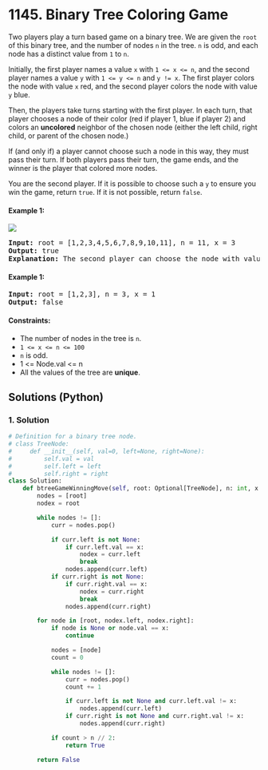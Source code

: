 # 1145. Binary Tree Coloring Game
Two players play a turn based game on a binary tree. We are given the `root` of this binary tree, and the number of nodes `n` in the tree. `n` is odd, and each node has a distinct value from `1` to `n`.

Initially, the first player names a value `x` with `1 <= x <= n`, and the second player names a value `y` with `1 <= y <= n` and `y != x`. The first player colors the node with value `x` red, and the second player colors the node with value `y` blue.

Then, the players take turns starting with the first player. In each turn, that player chooses a node of their color (red if player 1, blue if player 2) and colors an **uncolored** neighbor of the chosen node (either the left child, right child, or parent of the chosen node.)

If (and only if) a player cannot choose such a node in this way, they must pass their turn. If both players pass their turn, the game ends, and the winner is the player that colored more nodes.

You are the second player. If it is possible to choose such a `y` to ensure you win the game, return `true`. If it is not possible, return `false`.

#### Example 1:
![](https://assets.leetcode.com/uploads/2019/08/01/1480-binary-tree-coloring-game.png)
<pre>
<strong>Input:</strong> root = [1,2,3,4,5,6,7,8,9,10,11], n = 11, x = 3
<strong>Output:</strong> true
<strong>Explanation:</strong> The second player can choose the node with value 2.
</pre>

#### Example 1:
<pre>
<strong>Input:</strong> root = [1,2,3], n = 3, x = 1
<strong>Output:</strong> false
</pre>

#### Constraints:
* The number of nodes in the tree is `n`.
* `1 <= x <= n <= 100`
* `n` is odd.
* 1 <= Node.val <= n
* All the values of the tree are **unique**.

## Solutions (Python)

### 1. Solution
```Python
# Definition for a binary tree node.
# class TreeNode:
#     def __init__(self, val=0, left=None, right=None):
#         self.val = val
#         self.left = left
#         self.right = right
class Solution:
    def btreeGameWinningMove(self, root: Optional[TreeNode], n: int, x: int) -> bool:
        nodes = [root]
        nodex = root

        while nodes != []:
            curr = nodes.pop()

            if curr.left is not None:
                if curr.left.val == x:
                    nodex = curr.left
                    break
                nodes.append(curr.left)
            if curr.right is not None:
                if curr.right.val == x:
                    nodex = curr.right
                    break
                nodes.append(curr.right)

        for node in [root, nodex.left, nodex.right]:
            if node is None or node.val == x:
                continue

            nodes = [node]
            count = 0

            while nodes != []:
                curr = nodes.pop()
                count += 1

                if curr.left is not None and curr.left.val != x:
                    nodes.append(curr.left)
                if curr.right is not None and curr.right.val != x:
                    nodes.append(curr.right)

            if count > n // 2:
                return True

        return False
```
